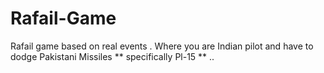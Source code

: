 # Rafail-Game
Rafail game based on real events . Where you are Indian pilot and have to dodge Pakistani Missiles ** specifically Pl-15 ** ..
